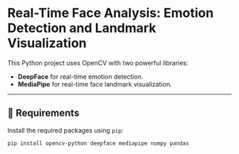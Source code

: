 # Real-Time Face Analysis: Emotion Detection and Landmark Visualization

This Python project uses OpenCV with two powerful libraries:
- **DeepFace** for real-time emotion detection.
- **MediaPipe** for real-time face landmark visualization.

---

## 🔧 Requirements

Install the required packages using `pip`:

```bash
pip install opencv-python deepface mediapipe numpy pandas
